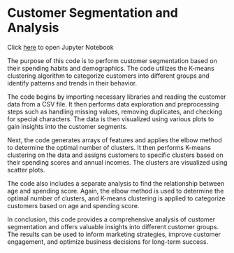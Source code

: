 # Customer Segmentation and Analysis

Click [here](https://github.com/spoyarekar03/data-science-portfolio/tree/main/Unsupervised_Learning) to open Jupyter Notebook

The purpose of this code is to perform customer segmentation based on their spending habits and demographics. The code utilizes the K-means clustering algorithm to categorize customers into different groups and identify patterns and trends in their behavior. 

The code begins by importing necessary libraries and reading the customer data from a CSV file. It then performs data exploration and preprocessing steps such as handling missing values, removing duplicates, and checking for special characters. The data is then visualized using various plots to gain insights into the customer segments.

Next, the code generates arrays of features and applies the elbow method to determine the optimal number of clusters. It then performs K-means clustering on the data and assigns customers to specific clusters based on their spending scores and annual incomes. The clusters are visualized using scatter plots.

The code also includes a separate analysis to find the relationship between age and spending score. Again, the elbow method is used to determine the optimal number of clusters, and K-means clustering is applied to categorize customers based on age and spending score.

In conclusion, this code provides a comprehensive analysis of customer segmentation and offers valuable insights into different customer groups. The results can be used to inform marketing strategies, improve customer engagement, and optimize business decisions for long-term success.




